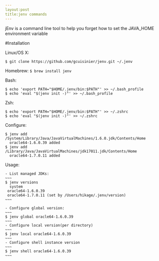 ```yaml
---
layout:post
title:jenv commands
---
```


jEnv is a command line tool to help you forget how to set the JAVA_HOME environment variable


#Installation

Linux/OS X:

```$ git clone https://github.com/gcuisinier/jenv.git ~/.jenv```

Homebrew:
```$ brew install jenv```

Bash:

~~~
$ echo 'export PATH="$HOME/.jenv/bin:$PATH"' >> ~/.bash_profile
$ echo 'eval "$(jenv init -)"' >> ~/.bash_profile
~~~


Zsh:
~~~
$ echo 'export PATH="$HOME/.jenv/bin:$PATH"' >> ~/.zshrc
$ echo 'eval "$(jenv init -)"' >> ~/.zshrc

~~~

Configure:

~~~
$ jenv add /System/Library/Java/JavaVirtualMachines/1.6.0.jdk/Contents/Home
  oracle64-1.6.0.39 added
$ jenv add /Library/Java/JavaVirtualMachines/jdk17011.jdk/Contents/Home
  oracle64-1.7.0.11 added

 ~~~

Usage:

	- List managed JDKs:
	~~~
	$ jenv versions
      system 
     oracle64-1.6.0.39
     oracle64-1.7.0.11 (set by /Users/hikage/.jenv/version)
    ~~~

    - Configure global version:
    ~~~
    $ jenv global oracle64-1.6.0.39
    ~~~
    - Configure local version(per directory)
    ~~~
    $ jenv local oracle64-1.6.0.39
    ~~~
    - Configure shell instance version
    ~~~
    $ jenv shell oracle64-1.6.0.39
    ~~~

